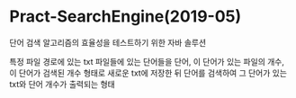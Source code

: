 # Pract-SearchEngine(2019-05)

단어 검색 알고리즘의 효율성을 테스트하기 위한 자바 솔루션

특정 파일 경로에 있는 txt 파일들에 있는 단어들을 
단어, 이 단어가 있는 파일의 개수, 이 단어가 검색된 개수 형태로 새로운 txt에 저장한 뒤
단어를 검색하여 그 단어가 있는 txt와 단어 개수가 출력되는 형태
